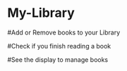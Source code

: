 # My-Library

#Add or Remove books to your Library

#Check if you finish reading a book

#See the display to manage books
